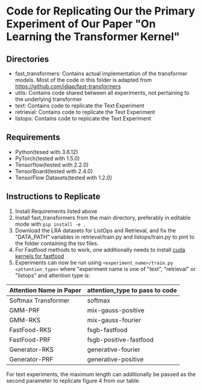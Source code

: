 # Code for Replicating Our the Primary Experiment of Our Paper "On  Learning the Transformer Kernel"

## Directories
* fast_transformers: Contains actual implementation of the transformer models. Most of the code in this folder is adapted from https://github.com/idiap/fast-transformers
* utils: Contains code shared between all experiments, not pertaining to the underlying transformer
* text: Contains code to replicate the Text Experiment
* retrieval: Contains code to replicate the Text Experiment
* listops: Contains code to replicate the Text Experiment

## Requirements
* Python(tesed with 3.6.12)
* PyTorch(tested with 1.5.0)
* Tensorflow(tested with 2.2.0)
* TensorBoard(tested with 2.4.0)
* TensorFlow Datasets(tested with 1.2.0)

## Instructions to Replicate

1. Install Requirements listed above
2. Install fast_transformers from the main directory, preferably in editable mode with `pip install -e .`
3. Download the LRA datasets for ListOps and Retrieval, and fix the "DATA_PATH" variables in retrieval/train.py and listops/train.py to pint to the folder containing the tsv files.
4. For Fastfood methods to work, one additionally needs to install [cuda kernels for fastfood](https://github.com/HazyResearch/structured-nets/tree/master/pytorch/structure/hadamard_cuda)
5. Experiments can now be run using `<experiment_name>/train.py <attention_type>` where "experiment name is one of "text", "retrieval" or "listops" and attention type is:

| Attention Name in Paper | attention_type to pass to code |
| ----------------------- | ------------------------------ |
| Softmax Transformer | softmax |
| GMM-PRF | mix-gauss-positive |
| GMM-RKS | mix-gauss-fourier |
| FastFood-RKS | fsgb-fastfood |
| FastFood-PRF | fsgb-positive-fastfood |
| Generator-RKS | generative-fourier |
| Generator-PRF | generative-positive |

For text experiments, the maximum length can additionally be passed as the second parameter to replicate figure 4 from our table.
